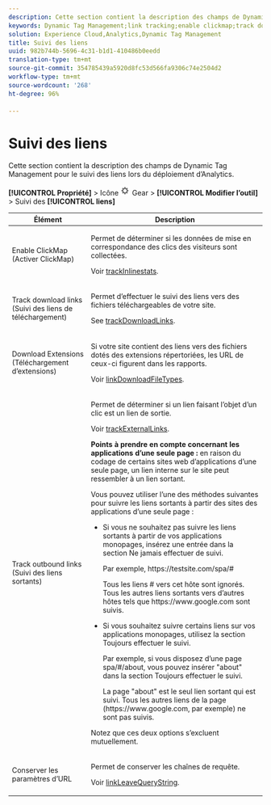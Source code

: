 ```yaml
---
description: Cette section contient la description des champs de Dynamic Tag Management pour le suivi des liens lors du déploiement d’Analytics.
keywords: Dynamic Tag Management;link tracking;enable clickmap;track download links;download extensions;track outbound links;keep url parameters
solution: Experience Cloud,Analytics,Dynamic Tag Management
title: Suivi des liens
uuid: 982b744b-5696-4c31-b1d1-410486b0eedd
translation-type: tm+mt
source-git-commit: 354785439a5920d8fc53d566fa9306c74e2504d2
workflow-type: tm+mt
source-wordcount: '268'
ht-degree: 96%

---
```



# Suivi des liens

Cette section contient la description des champs de Dynamic Tag Management pour le suivi des liens lors du déploiement d’Analytics.

**[!UICONTROL Propriété]** > Icône ![](assets/settings_gear.png) Gear > **[!UICONTROL Modifier l’outil]** > Suivi des **[!UICONTROL liens]**

<table id="table_F23FB0B284E74B66A107B1D69D22A51C">
 <thead>
  <tr>
   <th colname="col1" class="entry"> Élément </th>
   <th colname="col2" class="entry"> Description </th>
  </tr> 
 </thead>
 <tbody> 
  <tr> 
   <td colname="col1"> Enable ClickMap (Activer ClickMap) </td>
   <td colname="col2"> <p>Permet de déterminer si les données de mise en correspondance des clics des visiteurs sont collectées. </p> <p>Voir <a href="../../../vars/config-vars/trackinlinestats.md">trackInlinestats</a>. </p> </td>
  </tr>
  <tr>
   <td colname="col1"> Track download links (Suivi des liens de téléchargement) </td>
   <td colname="col2"> <p>Permet d’effectuer le suivi des liens vers des fichiers téléchargeables de votre site. </p> <p>See <a href="../../../vars/config-vars/trackdownloadlinks.md">trackDownloadLinks</a>.</p> </td>
  </tr> 
  <tr> 
   <td colname="col1"> Download Extensions (Téléchargement d’extensions) </td> 
   <td colname="col2"> <p>Si votre site contient des liens vers des fichiers dotés des extensions répertoriées, les URL de ceux-ci figurent dans les rapports. </p>Voir <a href="../../../vars/config-vars/linkdownloadfiletypes.md">linkDownloadFileTypes</a>. </p> </td>
  </tr>
  <tr> 
   <td colname="col1"> Track outbound links (Suivi des liens sortants) </td>
   <td colname="col2"> <p>Permet de déterminer si un lien faisant l’objet d’un clic est un lien de sortie. </p> <p>Voir <a href="../../../vars/config-vars/trackexternallinks.md">trackExternalLinks</a>. </p> <p><b>Points à prendre en compte concernant les applications d’une seule page :</b> en raison du codage de certains sites web d’applications d’une seule page, un lien interne sur le site peut ressembler à un lien sortant. </p> <p>Vous pouvez utiliser l’une des méthodes suivantes pour suivre les liens sortants à partir des sites des applications d’une seule page : </p>
    <ul id="ul_A4179633ED0644C3BA5F548A58CA4EC9">
     <li id="li_1959FBF14E42469FA8724B37EB58BC54"> <p>Si vous ne souhaitez pas suivre les liens sortants à partir de vos applications monopages, insérez une entrée dans la section <span class="wintitle">Ne jamais effectuer de suivi</span>. </p> <p>Par exemple, <span class="filepath">https://testsite.com/spa/#</span> </p> <p>Tous les liens # vers cet hôte sont ignorés. Tous les autres liens sortants vers d’autres hôtes tels que <span class="filepath">https://www.google.com</span> sont suivis. </p> </li>
     <li id="li_37DD4D37887243FB928C9C04ACE9D39E"> <p>Si vous souhaitez suivre certains liens sur vos applications monopages, utilisez la section <span class="wintitle">Toujours effectuer le suivi</span>. </p> <p>Par exemple, si vous disposez d’une page <span class="filepath">spa/#/about</span>, vous pouvez insérer "about" dans la section <span class="wintitle">Toujours effectuer le suivi</span>. </p> <p>La page "about" est le seul lien sortant qui est suivi. Tous les autres liens de la page (<span class="filepath">https://www.google.com</span>, par exemple) ne sont pas suivis. </p> </li>
    </ul> <p>Notez que ces deux options s’excluent mutuellement. </p> </td> 
  </tr>
  <tr>
   <td colname="col1"> Conserver les paramètres d’URL </td>
   <td colname="col2"> <p>Permet de conserver les chaînes de requête. </p> <p>Voir <a href="../../../vars/config-vars/linkleavequerystring.md">linkLeaveQueryString</a>. </p> </td>
  </tr>
 </tbody>
</table>
